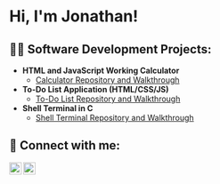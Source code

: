 <h1>Hi, I'm Jonathan! </h1>

<h2>👨‍💻 Software Development Projects:</h2>

- <b>HTML and JavaScript Working Calculator </b>
  - [Calculator Repository and Walkthrough](https://github.com/jonathanstump/Portfolio/tree/main/Calculator)
- <b>To-Do List Application (HTML/CSS/JS) </b>
  - [To-Do List Repository and Walkthrough](https://github.com/jonathanstump/Portfolio/tree/main/To-Do%20List)
- <b>Shell Terminal in C </b>
  - [Shell Terminal Repository and Walkthrough](https://github.com/jonathanstump/Portfolio/tree/main/Shell%20Implementation)

<h2> 🤳 Connect with me:</h2>

[<img align="left" alt="JonathanStump | GMail" width="22px" src="https://cdn.jsdelivr.net/npm/simple-icons@v3/icons/gmail.svg" />][gmail]
[<img align="left" alt="JonathanStump | LinkedIn" width="22px" src="https://cdn.jsdelivr.net/npm/simple-icons@v3/icons/linkedin.svg" />][linkedin]

[gmail]: https://mail.google.com/mail/?view=cm&fs=1&to=jstump2@swarthmore.edu
[linkedin]: https://www.linkedin.com/in/jonathan-stump-464923329/

<!--
**joshmadakor1/joshmadakor1** is a ✨ _special_ ✨ repository because its `README.md` (this file) appears on your GitHub profile.

Here are some ideas to get you started:

- 🔭 I’m currently working on ...
- 🌱 I’m currently learning ...
- 👯 I’m looking to collaborate on ...
- 🤔 I’m looking for help with ...
- 💬 Ask me about ...
- 📫 How to reach me: ...
- 😄 Pronouns: ...
- ⚡ Fun fact: ...
-->
